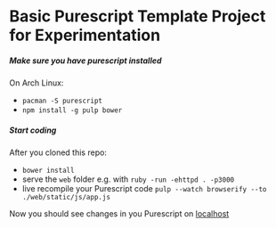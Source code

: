# Basic Purescript Template Project for Experimentation

##### Make sure you have purescript installed

On Arch Linux:

* `pacman -S purescript`
* `npm install -g pulp bower`

##### Start coding

After you cloned this repo:

* `bower install`
* serve the `web` folder e.g. with `ruby -run -ehttpd . -p3000`
* live recompile your Purescript code `pulp --watch browserify --to ./web/static/js/app.js`

Now you should see changes in you Purescript on [localhost](http://localhost:3000/)
